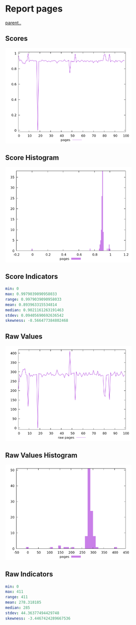# Report pages

[parent..](./..)  


## Scores

![score](./score.png)  

## Score Histogram

![hist](./hist.png)  

## Score Indicators

```yaml
min: 0
max: 0.9979039090958033
range: 0.9979039090958033
mean: 0.893963315534814
median: 0.9021161263191463
stdev: 0.09405690692636542
skewness: -8.566477384802468

```

## Raw Values

![raw](./raw.png)  

## Raw Values Histogram

![raw hist](./raw_hist.png)  

## Raw Indicators

```yaml
min: 0
max: 411
range: 411
mean: 278.318185
median: 285
stdev: 44.36377494429748
skewness: -3.4467424289667536

```

<style>
  img {
    max-width: 80%;
  }
</style>
      
